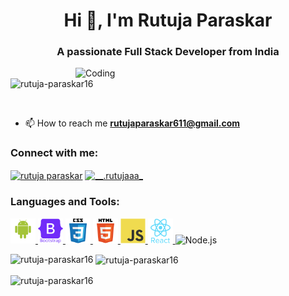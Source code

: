 
<h1 align="center">Hi 👋, I'm Rutuja Paraskar</h1>
<h3 align="center">A passionate Full Stack Developer from India</h3>
<img align="right" alt="Coding" width="400" src="https://img.freepik.com/premium-photo/girl-character-cartoon_861875-9055.jpg">

<p align="left"> <img src="https://komarev.com/ghpvc/?username=rutuja-paraskar16&label=Profile%20views&color=0e75b6&style=flat" alt="rutuja-paraskar16" /> </p>

<p align="left"> <a href="https://twitter.com/" target="blank"><img src="https://img.shields.io/twitter/follow/?logo=twitter&style=for-the-badge" alt="" /></a> </p>

- 📫 How to reach me **rutujaparaskar611@gmail.com**

<h3 align="left">Connect with me:</h3>
<p align="left">
<a href="https://linkedin.com/in/rutuja paraskar" target="blank"><img align="center" src="https://raw.githubusercontent.com/rahuldkjain/github-profile-readme-generator/master/src/images/icons/Social/linked-in-alt.svg" alt="rutuja paraskar" height="30" width="40" /></a>
<a href="https://instagram.com/__.rutujaaa_" target="blank"><img align="center" src="https://raw.githubusercontent.com/rahuldkjain/github-profile-readme-generator/master/src/images/icons/Social/instagram.svg" alt="__.rutujaaa_" height="30" width="40" /></a>
</p>

<h3 align="left">Languages and Tools:</h3>
<p align="left"> <a href="https://developer.android.com" target="_blank" rel="noreferrer"> <img src="https://raw.githubusercontent.com/devicons/devicon/master/icons/android/android-original-wordmark.svg" alt="android" width="40" height="40"/> </a> <a href="https://getbootstrap.com" target="_blank" rel="noreferrer"> <img src="https://raw.githubusercontent.com/devicons/devicon/master/icons/bootstrap/bootstrap-plain-wordmark.svg" alt="bootstrap" width="40" height="40"/> </a> <a href="https://www.w3schools.com/css/" target="_blank" rel="noreferrer"> <img src="https://raw.githubusercontent.com/devicons/devicon/master/icons/css3/css3-original-wordmark.svg" alt="css3" width="40" height="40"/> </a> <a href="https://www.w3.org/html/" target="_blank" rel="noreferrer"> <img src="https://raw.githubusercontent.com/devicons/devicon/master/icons/html5/html5-original-wordmark.svg" alt="html5" width="40" height="40"/> </a> <a href="https://developer.mozilla.org/en-US/docs/Web/JavaScript" target="_blank" rel="noreferrer"> <img  src="https://raw.githubusercontent.com/devicons/devicon/master/icons/javascript/javascript-original.svg" alt="javascript" width="40" height="40"/> </a> <a href="https://reactjs.org/" target="_blank" rel="noreferrer"> <img src="https://raw.githubusercontent.com/devicons/devicon/master/icons/react/react-original-wordmark.svg" alt="react" width="40" height="40"/> </a> 
<img src="https://nexisinfotech.com/wp-content/uploads/2022/11/images.png" alt="Node.js" width="40" height="40"</p>

<p><img align="left" src="https://github-readme-stats.vercel.app/api/top-langs?username=rutuja-paraskar16&show_icons=true&locale=en&layout=compact" alt="rutuja-paraskar16" /></p>

<p>&nbsp;<img align="center" src="https://github-readme-stats.vercel.app/api?username=rutuja-paraskar16&show_icons=true&locale=en" alt="rutuja-paraskar16" /></p>

<p><img align="center" src="https://github-readme-streak-stats.herokuapp.com/?user=rutuja-paraskar16&" alt="rutuja-paraskar16" /></p>

